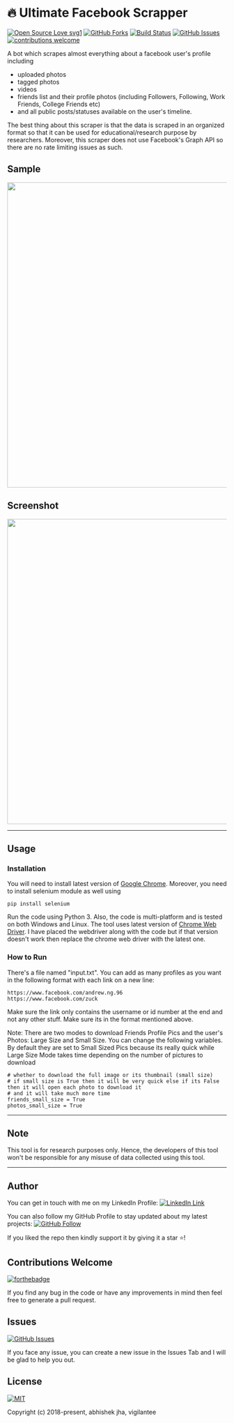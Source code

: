 # 🔥 Ultimate Facebook Scrapper


[![Open Source Love svg1](https://badges.frapsoft.com/os/v1/open-source.svg?v=103)](#)
[![GitHub Forks](https://img.shields.io/github/forks/vigilantee/Ultimate-Facebook-Scraper.svg?style=social&label=Fork&maxAge=2592000)](https://www.github.com/vigilantee/Ultimate-Facebook-Scraper/fork)
[![Build Status](https://semaphoreapp.com/api/v1/projects/d4cca506-99be-44d2-b19e-176f36ec8cf1/128505/badge.svg)](#)
[![GitHub Issues](https://img.shields.io/github/issues/vigilantee/Ultimate-Facebook-Scraper.svg?style=flat&label=Issues&maxAge=2592000)](https://www.github.com/vigilantee/Ultimate-Facebook-Scraper/issues)
[![contributions welcome](https://img.shields.io/badge/contributions-welcome-brightgreen.svg?style=flat&label=Contributions&colorA=red&colorB=black	)](#)


A bot which scrapes almost everything about a facebook user's profile including

* uploaded photos
* tagged photos
* videos
* friends list and their profile photos (including Followers, Following, Work Friends, College Friends etc)
* and all public posts/statuses available on the user's timeline.

The best thing about this scraper is that the data is scraped in an organized format so that it can be used for educational/research purpose by researchers. Moreover, this scraper does not use Facebook's Graph API so there are no rate limiting issues as such. 

## Sample
<p align="middle">
  <img src="../master/images/main.png" width="700"/>
 </p>


## Screenshot
<p align="middle">
  <img src="../master/images/screenshot.png" width="700"/>
 </p>


----------------------------------------------------------------------------------------------------------------------------------------
## Usage

### Installation
You will need to install latest version of [Google Chrome](https://www.google.com/chrome/). Moreover, you need to install selenium module as well using

```
pip install selenium
```

Run the code using Python 3. Also, the code is multi-platform and is tested on both Windows and Linux.
The tool uses latest version of [Chrome Web Driver](http://chromedriver.chromium.org/downloads). I have placed the webdriver along with the code but if that version doesn't work then replace the chrome web driver with the latest one.

### How to Run
There's a file named "input.txt". You can add as many profiles as you want in the following format with each link on a new line:

```
https://www.facebook.com/andrew.ng.96
https://www.facebook.com/zuck
```

Make sure the link only contains the username or id number at the end and not any other stuff. Make sure its in the format mentioned above.

Note: There are two modes to download Friends Profile Pics and the user's Photos: Large Size and Small Size. You can change the following variables. By default they are set to Small Sized Pics because its really quick while Large Size Mode takes time depending on the number of pictures to download

```
# whether to download the full image or its thumbnail (small size)
# if small size is True then it will be very quick else if its False then it will open each photo to download it
# and it will take much more time
friends_small_size = True
photos_small_size = True
```

----------------------------------------------------------------------------------------------------------------------------------------

## Note
This tool is for research purposes only. Hence, the developers of this tool won't be responsible for any misuse of data collected using this tool. 

----------------------------------------------------------------------------------------------------------------------------------------

## Author
You can get in touch with me on my LinkedIn Profile: [![LinkedIn Link](https://img.shields.io/badge/Connect-vigilantee-blue.svg?logo=linkedin&longCache=true&style=social&label=Connect
)](https://www.linkedin.com/in/abhishekjha007)

You can also follow my GitHub Profile to stay updated about my latest projects: [![GitHub Follow](https://img.shields.io/badge/Connect-vigilantee-blue.svg?logo=Github&longCache=true&style=social&label=Follow)](https://github.com/vigilantee)

If you liked the repo then kindly support it by giving it a star ⭐!

## Contributions Welcome
[![forthebadge](https://forthebadge.com/images/badges/built-with-love.svg)](#)

If you find any bug in the code or have any improvements in mind then feel free to generate a pull request.

## Issues
[![GitHub Issues](https://img.shields.io/github/issues/vigilantee/Ultimate-Facebook-Scraper.svg?style=flat&label=Issues&maxAge=2592000)](https://www.github.com/vigilantee/Ultimate-Facebook-Scraper/issues)

If you face any issue, you can create a new issue in the Issues Tab and I will be glad to help you out.

## License
[![MIT](https://img.shields.io/cocoapods/l/AFNetworking.svg?style=style&label=License&maxAge=2592000)](../master/LICENSE)

Copyright (c) 2018-present, abhishek jha, vigilantee                                                        
